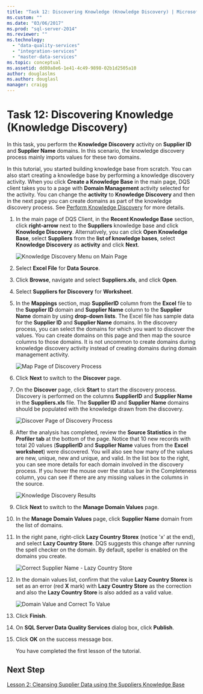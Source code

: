 ```yaml
---
title: "Task 12: Discovering Knowledge (Knowledge Discovery) | Microsoft Docs"
ms.custom: ""
ms.date: "03/06/2017"
ms.prod: "sql-server-2014"
ms.reviewer: ""
ms.technology: 
  - "data-quality-services"
  - "integration-services"
  - "master-data-services"
ms.topic: conceptual
ms.assetid: dd80a8e6-1e41-4c49-9898-02b1d2505a10
author: douglaslms
ms.author: douglasl
manager: craigg
---
```

# Task 12: Discovering Knowledge (Knowledge Discovery)
  In this task, you perform the **Knowledge Discovery** activity on **Supplier ID** and **Supplier Name** domains. In this scenario, the knowledge discovery process mainly imports values for these two domains.  
  
 In this tutorial, you started building knowledge base from scratch. You can also start creating a knowledge base by performing a knowledge discovery activity. When you click **Create a Knowledge Base** in the main page, DQS client takes you to a page with **Domain Management** activity selected for the activity. You can change the **activity** to **Knowledge Discovery** and then in the next page you can create domains as part of the knowledge discovery process. See [Perform Knowledge Discovery](http://msdn.microsoft.com/library/hh510398.aspx) for more details.  
  
1.  In the main page of DQS Client, in the **Recent Knowledge Base** section, click **right-arrow** next to the **Suppliers** knowledge base and click **Knowledge Discovery**. Alternatively, you can click **Open Knowledge Base**, select **Suppliers** from the **list of knowledge bases**, select **Knowledge Discovery** as **activity** and click **Next**.  
  
     ![Knowledge Discovery Menu on Main Page](../../2014/tutorials/media/et-discoveringknowledge-01.jpg "Knowledge Discovery Menu on Main Page")  
  
2.  Select **Excel File** for **Data Source**.  
  
3.  Click **Browse**, navigate and select **Suppliers.xls**, and click **Open**.  
  
4.  Select **Suppliers for Discovery** for **Worksheet**.  
  
5.  In the **Mappings** section, map **SupplierID** column from the **Excel** file to the **Supplier ID** domain and **Supplier Name** column to the **Supplier Name** domain by using **drop-down lists**. The Excel file has sample data for the **Supplier ID** and **Supplier Name** domains. In the discovery process, you can select the domains for which you want to discover the values. You can create domains on this page and then map the source columns to those domains. It is not uncommon to create domains during knowledge discovery activity instead of creating domains during domain management activity.  
  
     ![Map Page of Discovery Process](../../2014/tutorials/media/et-discoveringknowledge-02.jpg "Map Page of Discovery Process")  
  
6.  Click **Next** to switch to the **Discover** page.  
  
7.  On the **Discover** page, click **Start** to start the discovery process. Discovery is performed on the columns **SupplierID** and **Supplier Name** in the **Suppliers.xls** file. The **Supplier ID** and **Supplier Name** domains should be populated with the knowledge drawn from the discovery.  
  
     ![Discover Page of Discovery Process](../../2014/tutorials/media/et-discoveringknowledge-03.jpg "Discover Page of Discovery Process")  
  
8.  After the analysis has completed, review the **Source Statistics** in the **Profiler tab** at the bottom of the page. Notice that 10 new records with total 20 values (**SupplierID** and **Supplier Name** values from the **Excel worksheet**) were discovered. You will also see how many of the values are new, unique, new and unique, and valid. In the list box to the right, you can see more details for each domain involved in the discovery process. If you hover the mouse over the status bar in the Completeness column, you can see if there are any missing values in the columns in the source.  
  
     ![Knowledge Discovery Results](../../2014/tutorials/media/et-discoveringknowledge-04.jpg "Knowledge Discovery Results")  
  
9. Click **Next** to switch to the **Manage Domain Values** page.  
  
10. In the **Manage Domain Values** page, click **Supplier Name** domain from the list of domains.  
  
11. In the right pane, right-click **Lazy Country Storex** (notice 'x' at the end), and select **Lazy Country Store**. DQS suggests this change after running the spell checker on the domain. By default, speller is enabled on the domains you create.  
  
     ![Correct Supplier Name - Lazy Country Store](../../2014/tutorials/media/et-discoveringknowledge-05.jpg "Correct Supplier Name - Lazy Country Store")  
  
12. In the domain values list, confirm that the value **Lazy Country Storex** is set as an error (red **X** mark) with **Lazy Country Store** as the correction and also the **Lazy Country Store** is also added as a valid value.  
  
     ![Domain Value and Correct To Value](../../2014/tutorials/media/et-discoveringknowledge-06.jpg "Domain Value and Correct To Value")  
  
13. Click **Finish**.  
  
14. On **SQL Server Data Quality Services** dialog box, click **Publish**.  
  
15. Click **OK** on the success message box.  
  
     You have completed the first lesson of the tutorial.  
  
## Next Step  
 [Lesson 2: Cleansing Supplier Data using the Suppliers Knowledge Base](../../2014/tutorials/lesson-2-cleansing-supplier-data-using-the-suppliers-knowledge-base.md)  
  
  
